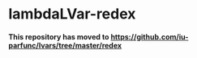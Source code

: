 lambdaLVar-redex
================

#### This repository has moved to https://github.com/iu-parfunc/lvars/tree/master/redex ####
